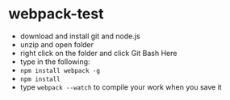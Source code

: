 # webpack-test

 - download and install git and node.js
 - unzip and open folder
 - right click on the folder and click Git Bash Here
 - type in the following:
 - `npm install webpack -g`  
 - `npm install`
 - type `webpack --watch` to compile your work when you save it 
